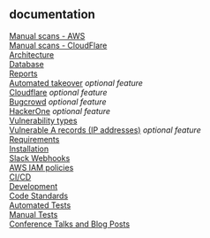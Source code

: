 ## documentation
[Manual scans - AWS](../manual_scans/aws/README.md)<br>
[Manual scans - CloudFlare](../manual_scans/cloudflare/README.md)<br>
[Architecture](architecture.md)<br>
[Database](database.md)<br>
[Reports](reports.md)<br>
[Automated takeover](automated-takeover.md) *optional feature*<br>
[Cloudflare](cloudflare.md) *optional feature*<br>
[Bugcrowd](bugcrowd.md) *optional feature*<br>
[HackerOne](hackerone.md) *optional feature*<br>
[Vulnerability types](vulnerability-types.md)<br>
[Vulnerable A records (IP addresses)](a-records.md) *optional feature*<br>
[Requirements](requirements.md)<br>
[Installation](installation.md)<br>
[Slack Webhooks](docs/slack-webhook.md)<br>
[AWS IAM policies](aws-iam-policies.md)<br>
[CI/CD](ci-cd.md)<br>
[Development](development.md)<br>
[Code Standards](code-standards.md)<br>
[Automated Tests](automated-tests.md)<br>
[Manual Tests](manual-tests.md)<br>
[Conference Talks and Blog Posts](docs/talks.md)<br>

